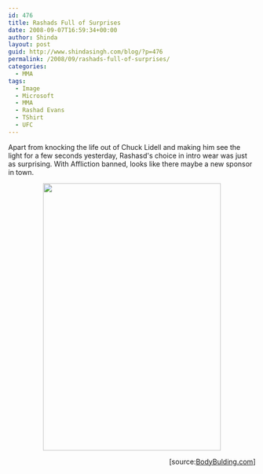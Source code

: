 ```yaml
---
id: 476
title: Rashads Full of Surprises
date: 2008-09-07T16:59:34+00:00
author: Shinda
layout: post
guid: http://www.shindasingh.com/blog/?p=476
permalink: /2008/09/rashads-full-of-surprises/
categories:
  - MMA
tags:
  - Image
  - Microsoft
  - MMA
  - Rashad Evans
  - TShirt
  - UFC
---
```

Apart from knocking the life out of Chuck Lidell and making him see the light for a few seconds yesterday, Rashasd's choice in intro wear was just as surprising. With Affliction banned, looks like there maybe a new sponsor in town.

<p style="text-align: center;">
  <a href="http://www.shindasingh.com/blog/wp-content/uploads/2008/09/img_47171220812303.jpg"><img class="aligncenter size-medium wp-image-477" title="Rashad Evans TShirt" src="http://www.shindasingh.com/blog/wp-content/uploads/2008/09/img_47171220812303-199x300.jpg" alt="" width="362" height="545" /></a>
</p>

<p style="text-align: right;">
  [source:<a href="http://bodybuilding.com">BodyBulding.com</a>]